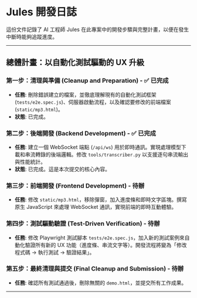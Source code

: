 # Jules 開發日誌

這份文件記錄了 AI 工程師 Jules 在此專案中的開發步驟與完整計畫，以便在發生中斷時能夠追蹤進度。

---
## 總體計畫：以自動化測試驅動的 UX 升級

### 第一步：清理與準備 (Cleanup and Preparation) - ✅ 已完成
*   **任務**: 刪除錯誤建立的檔案，並徹底理解現有的自動化測試框架 (`tests/e2e.spec.js`)、伺服器啟動流程，以及確認要修改的前端檔案 (`static/mp3.html`)。
*   **狀態**: 已完成。

### 第二步：後端開發 (Backend Development) - ✅ 已完成
*   **任務**: 建立一個 WebSocket 端點 (`/api/ws`) 用於即時通訊。實現處理模型下載和串流轉錄的後端邏輯。修改 `tools/transcriber.py` 以支援逐句串流輸出與性能統計。
*   **狀態**: 已完成。這是本次提交的核心內容。

### 第三步：前端開發 (Frontend Development) - 待辦
*   **任務**: 修改 `static/mp3.html`，移除彈窗，加入進度條和即時文字區塊。撰寫原生 JavaScript 來處理 WebSocket 通訊，實現前端的即時互動體驗。

### 第四步：測試驅動驗證 (Test-Driven Verification) - 待辦
*   **任務**: 修改 Playwright 測試腳本 `tests/e2e.spec.js`，加入新的測試案例來自動化驗證所有新的 UX 功能（進度條、串流文字等）。開發流程將變為「修改程式碼 -> 執行測試 -> 驗證結果」。

### 第五步：最終清理與提交 (Final Cleanup and Submission) - 待辦
*   **任務**: 確認所有測試通過後，刪除無關的 `demo.html`，並提交所有工作成果。

---
